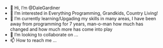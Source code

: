 - 👋 Hi, I’m @DaleGardiner
- 👀 I’m interested in Everything Programming, Grandkids, Country Living!
- 🌱 I’m currently learning/Upgading my skills in many areas, I have been away from programming for 7 years, man-o-man how much has changed and how much more has come into play
- 💞️ I’m looking to collaborate on ...
- 📫 How to reach me ...

<!---
DaleGardiner/DaleGardiner is a ✨ special ✨ repository because its `README.md` (this file) appears on your GitHub profile.
You can click the Preview link to take a look at your changes.
--->
